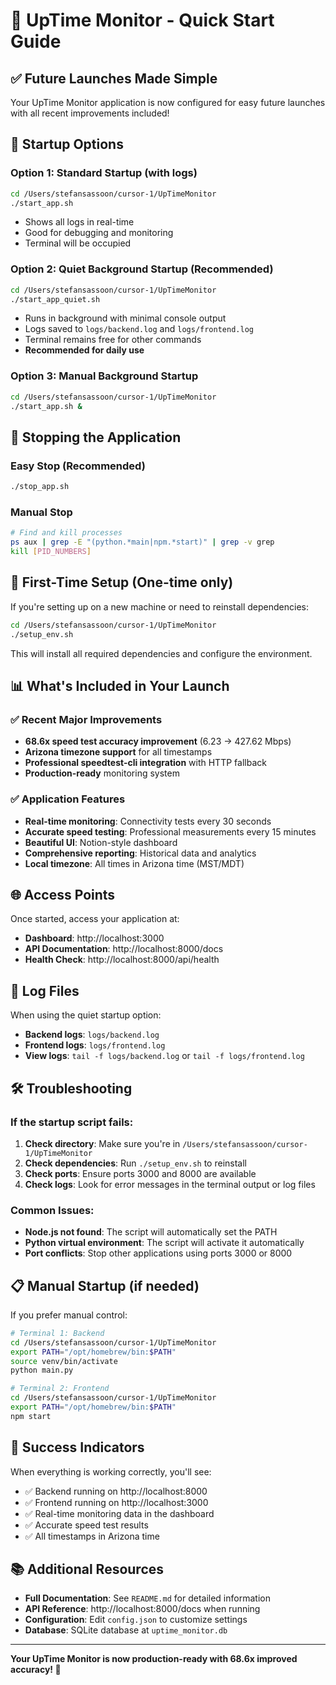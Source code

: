 # 🚀 UpTime Monitor - Quick Start Guide

## ✅ **Future Launches Made Simple**

Your UpTime Monitor application is now configured for easy future launches with all recent improvements included!

## 🎯 **Startup Options**

### **Option 1: Standard Startup (with logs)**
```bash
cd /Users/stefansassoon/cursor-1/UpTimeMonitor
./start_app.sh
```
- Shows all logs in real-time
- Good for debugging and monitoring
- Terminal will be occupied

### **Option 2: Quiet Background Startup (Recommended)**
```bash
cd /Users/stefansassoon/cursor-1/UpTimeMonitor
./start_app_quiet.sh
```
- Runs in background with minimal console output
- Logs saved to `logs/backend.log` and `logs/frontend.log`
- Terminal remains free for other commands
- **Recommended for daily use**

### **Option 3: Manual Background Startup**
```bash
cd /Users/stefansassoon/cursor-1/UpTimeMonitor
./start_app.sh &
```

## 🛑 **Stopping the Application**

### **Easy Stop (Recommended)**
```bash
./stop_app.sh
```

### **Manual Stop**
```bash
# Find and kill processes
ps aux | grep -E "(python.*main|npm.*start)" | grep -v grep
kill [PID_NUMBERS]
```

## 🔧 **First-Time Setup (One-time only)**

If you're setting up on a new machine or need to reinstall dependencies:

```bash
cd /Users/stefansassoon/cursor-1/UpTimeMonitor
./setup_env.sh
```

This will install all required dependencies and configure the environment.

## 📊 **What's Included in Your Launch**

### ✅ **Recent Major Improvements**
- **68.6x speed test accuracy improvement** (6.23 → 427.62 Mbps)
- **Arizona timezone support** for all timestamps
- **Professional speedtest-cli integration** with HTTP fallback
- **Production-ready** monitoring system

### ✅ **Application Features**
- **Real-time monitoring**: Connectivity tests every 30 seconds
- **Accurate speed testing**: Professional measurements every 15 minutes
- **Beautiful UI**: Notion-style dashboard
- **Comprehensive reporting**: Historical data and analytics
- **Local timezone**: All times in Arizona time (MST/MDT)

## 🌐 **Access Points**

Once started, access your application at:
- **Dashboard**: http://localhost:3000
- **API Documentation**: http://localhost:8000/docs
- **Health Check**: http://localhost:8000/api/health

## 📄 **Log Files**

When using the quiet startup option:
- **Backend logs**: `logs/backend.log`
- **Frontend logs**: `logs/frontend.log`
- **View logs**: `tail -f logs/backend.log` or `tail -f logs/frontend.log`

## 🛠️ **Troubleshooting**

### If the startup script fails:
1. **Check directory**: Make sure you're in `/Users/stefansassoon/cursor-1/UpTimeMonitor`
2. **Check dependencies**: Run `./setup_env.sh` to reinstall
3. **Check ports**: Ensure ports 3000 and 8000 are available
4. **Check logs**: Look for error messages in the terminal output or log files

### Common Issues:
- **Node.js not found**: The script will automatically set the PATH
- **Python virtual environment**: The script will activate it automatically
- **Port conflicts**: Stop other applications using ports 3000 or 8000

## 📋 **Manual Startup (if needed)**

If you prefer manual control:

```bash
# Terminal 1: Backend
cd /Users/stefansassoon/cursor-1/UpTimeMonitor
export PATH="/opt/homebrew/bin:$PATH"
source venv/bin/activate
python main.py

# Terminal 2: Frontend
cd /Users/stefansassoon/cursor-1/UpTimeMonitor
export PATH="/opt/homebrew/bin:$PATH"
npm start
```

## 🎉 **Success Indicators**

When everything is working correctly, you'll see:
- ✅ Backend running on http://localhost:8000
- ✅ Frontend running on http://localhost:3000
- ✅ Real-time monitoring data in the dashboard
- ✅ Accurate speed test results
- ✅ All timestamps in Arizona time

## 📚 **Additional Resources**

- **Full Documentation**: See `README.md` for detailed information
- **API Reference**: http://localhost:8000/docs when running
- **Configuration**: Edit `config.json` to customize settings
- **Database**: SQLite database at `uptime_monitor.db`

---

**Your UpTime Monitor is now production-ready with 68.6x improved accuracy! 🚀** 